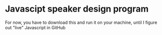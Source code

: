 # Javascipt speaker design program

For now, you have to download this and run it on your machine, until
I figure out "live" Javascript in GitHub
